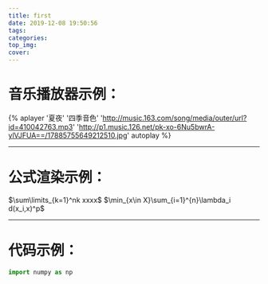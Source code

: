 ```yaml
---
title: first
date: 2019-12-08 19:50:56
tags:
categories:
top_img:
cover:
---
```


# 音乐播放器示例：
{% aplayer '夏夜' '四季音色' 'http://music.163.com/song/media/outer/url?id=410042763.mp3' 'http://p1.music.126.net/pk-xo-6Nu5bwrA-ylVJFUA==/17885755649212510.jpg' autoplay %}

---

# 公式渲染示例：
$\sum\limits_{k=1}^nk xxxx$
$\min_{x\in X}\sum_{i=1}^{n}\lambda_i d(x_i,x)^p$

---

# 代码示例：
```python
import numpy as np
```
<!-- ![](https://i.loli.net/2019/12/07/5A7EoeY9HRTqfBF.jpg)
![](https://i.loli.net/2019/12/08/yMzEQ1RfwlG2sLX.jpg) -->